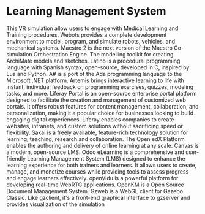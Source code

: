 # Learning Management System

This VR simulation allow users to engage with Medical Learning and Training procedures. Webots provides a complete development environment to model, program, and simulate robots, vehicles, and mechanical systems. Maestro 2 is the next version of the Maestro Co-simulation Orchestration Engine. The modelling toolkit for creating ArchiMate models and sketches. Latino is a procedural programming language with Spanish syntax, open-source, developed in C, inspired by Lua and Python. A# is a port of the Ada programming language to the Microsoft .NET platform. Artemis brings interactive learning to life with instant, individual feedback on programming exercises, quizzes, modeling tasks, and more. Liferay Portal is an open-source enterprise portal platform designed to facilitate the creation and management of customized web portals. It offers robust features for content management, collaboration, and personalization, making it a popular choice for businesses looking to build engaging digital experiences. Liferay enables companies to create websites, intranets, and custom solutions without sacrificing speed or flexibility. Sakai is a freely available, feature-rich technology solution for learning, teaching, research and collaboration. The Open edX Platform enables the authoring and delivery of online learning at any scale. Canvas is a modern, open-source LMS. Odoo eLearning is a comprehensive and user-friendly Learning Management System (LMS) designed to enhance the learning experience for both trainers and learners. It allows users to create, manage, and monetize courses while providing tools to assess progress and engage learners effectively. openVidu is a powerful platform for developing real-time WebRTC applications. OpenKM is a Open Source Document Management System. Gzweb is a WebGL client for Gazebo Classic. Like gzclient, it's a front-end graphical interface to gzserver and provides visualization of the simulation